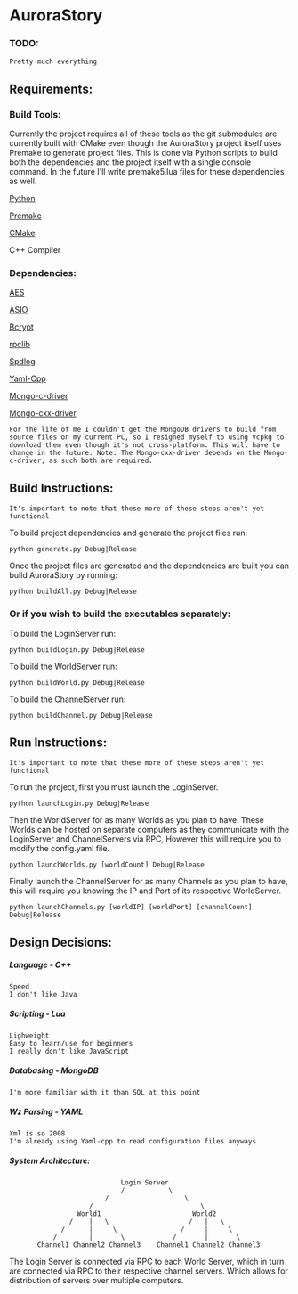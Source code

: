 
# AuroraStory

### TODO:
    Pretty much everything

## Requirements:

### Build Tools:
Currently the project requires all of these tools as the git submodules are currently built with CMake even though the AuroraStory project itself uses Premake to generate project files. This is done via Python scripts to build both the dependencies and the project itself with a single console command. In the future I'll write premake5.lua files for these dependencies as well. 

[Python](https://www.python.org)

[Premake](https://premake.github.io)

[CMake](https://cmake.org)


C++ Compiler

### Dependencies:

[AES](https://github.com/BrianGladman/aes)

[ASIO](https://github.com/chriskohlhoff/asio.git)

[Bcrypt](https://github.com/trusch/libbcrypt.git)

[rpclib](https://github.com/rpclib/rpclib.git)

[Spdlog](https://github.com/gabime/spdlog.git)

[Yaml-Cpp](https://github.com/jbeder/yaml-cpp.git)

[Mongo-c-driver](https://github.com/mongodb/mongo-c-driver)

[Mongo-cxx-driver](https://github.com/mongodb/mongo-cxx-driver)

    For the life of me I couldn't get the MongoDB drivers to build from source files on my current PC, so I resigned myself to using Vcpkg to download them even though it's not cross-platform. This will have to change in the future. Note: The Mongo-cxx-driver depends on the Mongo-c-driver, as such both are required.

## Build Instructions:
    It's important to note that these more of these steps aren't yet functional

To build project dependencies and generate the project files run:

    python generate.py Debug|Release

Once the project files are generated and the dependencies are built you can build AuroraStory by running:

    python buildAll.py Debug|Release

### Or if you wish to build the executables separately:

To build the LoginServer run:
    
    python buildLogin.py Debug|Release

To build the WorldServer run:
    
    python buildWorld.py Debug|Release

To build the ChannelServer run:
    
    python buildChannel.py Debug|Release


## Run Instructions:
    It's important to note that these more of these steps aren't yet functional


To run the project, first you must launch the LoginServer.

    python launchLogin.py Debug|Release

Then the WorldServer for as many Worlds as you plan to have. These Worlds can be hosted on separate computers as they communicate with the LoginServer and ChannelServers via RPC, However this will require you to modify the config.yaml file.

    python launchWorlds.py [worldCount] Debug|Release

Finally launch the ChannelServer for as many Channels as you plan to have, this will require you knowing the IP and Port of its respective WorldServer.

    python launchChannels.py [worldIP] [worldPort] [channelCount] Debug|Release

## Design Decisions:
##### Language - C++
    Speed
    I don't like Java

##### Scripting - Lua
    Lighweight
    Easy to learn/use for beginners
    I really don't like JavaScript

##### Databasing - MongoDB
    I'm more familiar with it than SQL at this point

##### Wz Parsing - YAML
    Xml is so 2008
    I'm already using Yaml-cpp to read configuration files anyways

##### System Architecture:

                                Login Server
                                /           \
                            /                   \
                        /                           \
                     World1                       World2
                   /    |   \                    /   |   \
                 /      |     \                /     |     \
               /        |       \            /       |       \
           Channel1 Channel2 Channel3    Channel1 Channel2 Channel3

The Login Server is connected via RPC to each World Server, which in turn are connected via RPC to their respective channel servers. Which allows for distribution of servers over multiple computers.